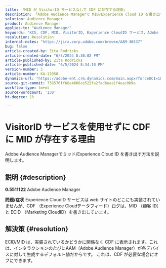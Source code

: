```yaml
---
title: 「MID が VisitorID サービスなしで CDF に存在する理由」
description: 「Adobe Audience Managerで MID/Experience Cloud ID を書き出す方法を学ぶ」
solution: Audience Manager
product: Audience Manager
applies-to: "Audience Manager"
keywords: "KCS, CDF, MID, VisitorID, Experience CloudID サービス，Adobe Audience Manager, AAM"
resolution: Resolution
internal-notes: "https://jira.corp.adobe.com/browse/AAM-36537"
bug: false
article-created-by: Zita Rodricks
article-created-date: "6/5/2024 8:30:02 PM"
article-published-by: Zita Rodricks
article-published-date: "6/5/2024 8:34:18 PM"
version-number: 5
article-number: KA-13950
dynamics-url: "https://adobe-ent.crm.dynamics.com/main.aspx?forceUCI=1&pagetype=entityrecord&etn=knowledgearticle&id=932c3d5d-7a23-ef11-840a-000d3a372703"
source-git-commit: 738576ff68e4606ce522fa2fad6eaa1f4eac0b9a
workflow-type: tm+mt
source-wordcount: '130'
ht-degree: 1%

---
```


# VisitorID サービスを使用せずに CDF に MID が存在する理由


Adobe Audience Managerでミッド/Experience Cloud ID を書き出す方法を説明します。

## 説明 {#description}


<b>0.5511122</b>
Adobe Audience Manager

<b>問題/症状</b>
Experience CloudID サービスは web サイトのどこにも実装されていませんが、CDF （Experience Cloudデータフィード）ログは、MID （顧客 ID）と ECID （Marketing CloudID）を書き出しています。


## 解決策 {#resolution}


ECID/MID は、実装されているかどうかに関係なく CDF に表示されます。これは、インタラクションのたびにAAM（Adobe Audience Manager）が各デバイスに対して生成するデフォルト値だからです。 これは、CDF が必要な場合にオフにできます。
